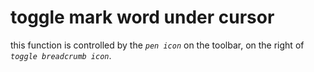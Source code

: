 # toggle mark word under cursor
this function is controlled by the *`pen icon`* on the toolbar, on the right of *`toggle breadcrumb icon`*.
